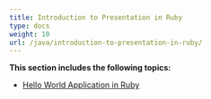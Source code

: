 ```yaml
---
title: Introduction to Presentation in Ruby
type: docs
weight: 10
url: /java/introduction-to-presentation-in-ruby/
---
```


**This section includes the following topics:**

- [Hello World Application in Ruby](/slides/java/hello-world-application-in-ruby-html/)
